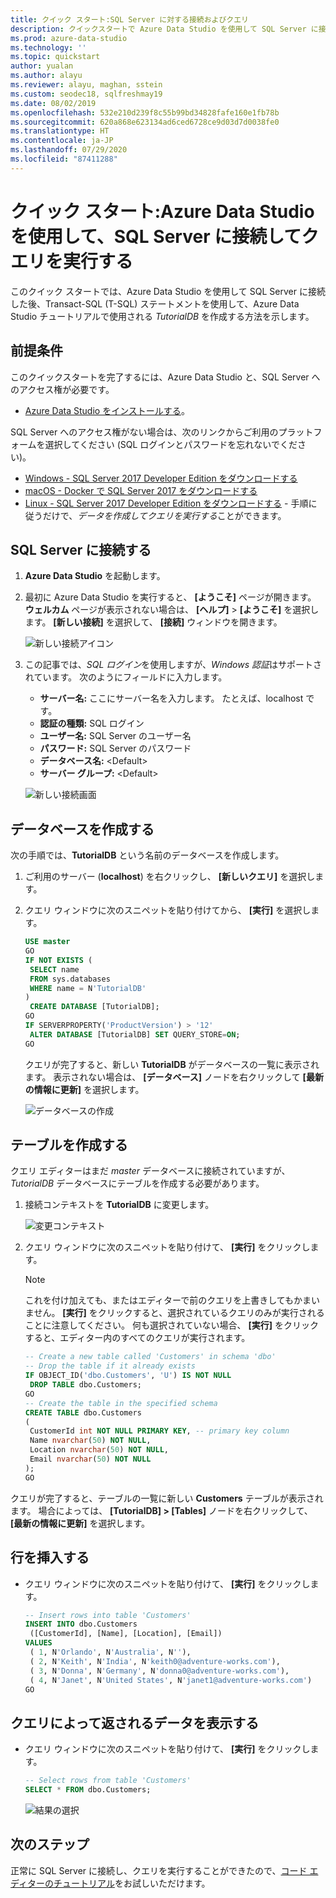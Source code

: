 ```yaml
---
title: クイック スタート:SQL Server に対する接続およびクエリ
description: クイックスタートで Azure Data Studio を使用して SQL Server に接続し、Transact-SQL (T-SQL) ステートメントを使用してデータベースを作成します。
ms.prod: azure-data-studio
ms.technology: ''
ms.topic: quickstart
author: yualan
ms.author: alayu
ms.reviewer: alayu, maghan, sstein
ms.custom: seodec18, sqlfreshmay19
ms.date: 08/02/2019
ms.openlocfilehash: 532e210d239f8c55b99bd34828fafe160e1fb78b
ms.sourcegitcommit: 620a868e623134ad6ced6728ce9d03d7d0038fe0
ms.translationtype: HT
ms.contentlocale: ja-JP
ms.lasthandoff: 07/29/2020
ms.locfileid: "87411288"
---
```

# <a name="quickstart-use-azure-data-studio-to-connect-and-query-sql-server"></a>クイック スタート:Azure Data Studio を使用して、SQL Server に接続してクエリを実行する

このクイック スタートでは、Azure Data Studio を使用して SQL Server に接続した後、Transact-SQL (T-SQL) ステートメントを使用して、Azure Data Studio チュートリアルで使用される *TutorialDB* を作成する方法を示します。

## <a name="prerequisites"></a>前提条件

このクイックスタートを完了するには、Azure Data Studio と、SQL Server へのアクセス権が必要です。

- [Azure Data Studio をインストールする](download.md)。

SQL Server へのアクセス権がない場合は、次のリンクからご利用のプラットフォームを選択してください (SQL ログインとパスワードを忘れないでください)。

- [Windows - SQL Server 2017 Developer Edition をダウンロードする](https://www.microsoft.com/sql-server/sql-server-downloads)
- [macOS - Docker で SQL Server 2017 をダウンロードする](https://docs.microsoft.com/sql/linux/quickstart-install-connect-docker)
- [Linux - SQL Server 2017 Developer Edition をダウンロードする](https://docs.microsoft.com/sql/linux/sql-server-linux-overview#install) - 手順に従うだけで、*データを作成してクエリを実行する*ことができます。

## <a name="connect-to-a-sql-server"></a>SQL Server に接続する

1. **Azure Data Studio** を起動します。

2. 最初に Azure Data Studio を実行すると、 **[ようこそ]** ページが開きます。 **ウェルカム** ページが表示されない場合は、 **[ヘルプ]**  >  **[ようこそ]** を選択します。 **[新しい接続]** を選択して、 **[接続]** ウィンドウを開きます。

   ![新しい接続アイコン](media/quickstart-sql-server/new-connection-icon.png)

3. この記事では、*SQL ログイン*を使用しますが、*Windows 認証*はサポートされています。 次のようにフィールドに入力します。

   - **サーバー名:** ここにサーバー名を入力します。 たとえば、localhost です。
   - **認証の種類:** SQL ログイン
   - **ユーザー名:** SQL Server のユーザー名
   - **パスワード:** SQL Server のパスワード
   - **データベース名:** \<Default\>
   - **サーバー グループ:** \<Default\>

   ![新しい接続画面](media/quickstart-sql-server/new-connection-screen.png)

## <a name="create-a-database"></a>データベースを作成する

次の手順では、**TutorialDB** という名前のデータベースを作成します。

1. ご利用のサーバー (**localhost**) を右クリックし、 **[新しいクエリ]** を選択します。

2. クエリ ウィンドウに次のスニペットを貼り付けてから、 **[実行]** を選択します。

    ```sql
    USE master
    GO
    IF NOT EXISTS (
     SELECT name
     FROM sys.databases
     WHERE name = N'TutorialDB'
    )
     CREATE DATABASE [TutorialDB];
    GO
    IF SERVERPROPERTY('ProductVersion') > '12'
     ALTER DATABASE [TutorialDB] SET QUERY_STORE=ON;
    GO
    ```

   クエリが完了すると、新しい **TutorialDB** がデータベースの一覧に表示されます。 表示されない場合は、 **[データベース]** ノードを右クリックして **[最新の情報に更新]** を選択します。

   ![データベースの作成](media/quickstart-sql-server/create-database.png)

## <a name="create-a-table"></a>テーブルを作成する

クエリ エディターはまだ *master* データベースに接続されていますが、*TutorialDB* データベースにテーブルを作成する必要があります。

1. 接続コンテキストを **TutorialDB** に変更します。

   ![変更コンテキスト](media/quickstart-sql-server/change-context.png)

2. クエリ ウィンドウに次のスニペットを貼り付けて、 **[実行]** をクリックします。

   > [!NOTE]
   > これを付け加えても、またはエディターで前のクエリを上書きしてもかまいません。 **[実行]** をクリックすると、選択されているクエリのみが実行されることに注意してください。 何も選択されていない場合、 **[実行]** をクリックすると、エディター内のすべてのクエリが実行されます。

    ```sql
    -- Create a new table called 'Customers' in schema 'dbo'
    -- Drop the table if it already exists
    IF OBJECT_ID('dbo.Customers', 'U') IS NOT NULL
     DROP TABLE dbo.Customers;
    GO
    -- Create the table in the specified schema
    CREATE TABLE dbo.Customers
    (
     CustomerId int NOT NULL PRIMARY KEY, -- primary key column
     Name nvarchar(50) NOT NULL,
     Location nvarchar(50) NOT NULL,
     Email nvarchar(50) NOT NULL
    );
    GO
    ```

クエリが完了すると、テーブルの一覧に新しい **Customers** テーブルが表示されます。 場合によっては、 **[TutorialDB] > [Tables]** ノードを右クリックして、 **[最新の情報に更新]** を選択します。

## <a name="insert-rows"></a>行を挿入する

- クエリ ウィンドウに次のスニペットを貼り付けて、 **[実行]** をクリックします。

    ```sql
    -- Insert rows into table 'Customers'
    INSERT INTO dbo.Customers
     ([CustomerId], [Name], [Location], [Email])
    VALUES
     ( 1, N'Orlando', N'Australia', N''),
     ( 2, N'Keith', N'India', N'keith0@adventure-works.com'),
     ( 3, N'Donna', N'Germany', N'donna0@adventure-works.com'),
     ( 4, N'Janet', N'United States', N'janet1@adventure-works.com')
    GO
    ```

## <a name="view-the-data-returned-by-a-query"></a>クエリによって返されるデータを表示する

 - クエリ ウィンドウに次のスニペットを貼り付けて、 **[実行]** をクリックします。

   ```sql
   -- Select rows from table 'Customers'
   SELECT * FROM dbo.Customers;
   ```

   ![結果の選択](media/quickstart-sql-server/select-results.png)

## <a name="next-steps"></a>次のステップ

正常に SQL Server に接続し、クエリを実行することができたので、[コード エディターのチュートリアル](tutorial-sql-editor.md)をお試しいただけます。
